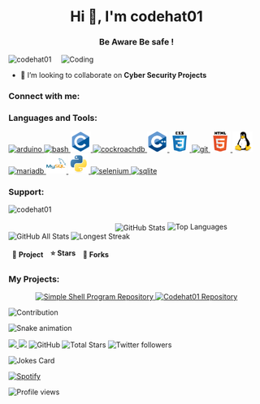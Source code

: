 <h1 align="center">Hi 👋, I'm codehat01</h1>
<h3 align="center">Be Aware Be safe !</h3>
<img align="right" alt="Coding" width="400" src="https://media.tenor.com/rePDfDWO3XoAAAAd/hacking.gif">

<p align="left"> <img src="https://komarev.com/ghpvc/?username=codehat01&label=Profile%20views&color=0e75b6&style=flat" alt="codehat01" /> </p>

- 👯 I’m looking to collaborate on **Cyber Security Projects**

<h3 align="left">Connect with me:</h3>
<p align="left">
</p>

<h3 align="left">Languages and Tools:</h3>
<p align="left"> <a href="https://www.arduino.cc/" target="_blank" rel="noreferrer"> <img src="https://cdn.worldvectorlogo.com/logos/arduino-1.svg" alt="arduino" width="40" height="40"/> </a> <a href="https://www.gnu.org/software/bash/" target="_blank" rel="noreferrer"> <img src="https://www.vectorlogo.zone/logos/gnu_bash/gnu_bash-icon.svg" alt="bash" width="40" height="40"/> </a> <a href="https://www.cprogramming.com/" target="_blank" rel="noreferrer"> <img src="https://raw.githubusercontent.com/devicons/devicon/master/icons/c/c-original.svg" alt="c" width="40" height="40"/> </a> <a href="https://www.cockroachlabs.com/product/cockroachdb/" target="_blank" rel="noreferrer"> <img src="https://cdn.worldvectorlogo.com/logos/cockroachdb.svg" alt="cockroachdb" width="40" height="40"/> </a> <a href="https://www.w3schools.com/cpp/" target="_blank" rel="noreferrer"> <img src="https://raw.githubusercontent.com/devicons/devicon/master/icons/cplusplus/cplusplus-original.svg" alt="cplusplus" width="40" height="40"/> </a> <a href="https://www.w3schools.com/css/" target="_blank" rel="noreferrer"> <img src="https://raw.githubusercontent.com/devicons/devicon/master/icons/css3/css3-original-wordmark.svg" alt="css3" width="40" height="40"/> </a> <a href="https://git-scm.com/" target="_blank" rel="noreferrer"> <img src="https://www.vectorlogo.zone/logos/git-scm/git-scm-icon.svg" alt="git" width="40" height="40"/> </a> <a href="https://www.w3.org/html/" target="_blank" rel="noreferrer"> <img src="https://raw.githubusercontent.com/devicons/devicon/master/icons/html5/html5-original-wordmark.svg" alt="html5" width="40" height="40"/> </a> <a href="https://www.linux.org/" target="_blank" rel="noreferrer"> <img src="https://raw.githubusercontent.com/devicons/devicon/master/icons/linux/linux-original.svg" alt="linux" width="40" height="40"/> </a> <a href="https://mariadb.org/" target="_blank" rel="noreferrer"> <img src="https://www.vectorlogo.zone/logos/mariadb/mariadb-icon.svg" alt="mariadb" width="40" height="40"/> </a> <a href="https://www.mysql.com/" target="_blank" rel="noreferrer"> <img src="https://raw.githubusercontent.com/devicons/devicon/master/icons/mysql/mysql-original-wordmark.svg" alt="mysql" width="40" height="40"/> </a> <a href="https://www.python.org" target="_blank" rel="noreferrer"> <img src="https://raw.githubusercontent.com/devicons/devicon/master/icons/python/python-original.svg" alt="python" width="40" height="40"/> </a> <a href="https://www.selenium.dev" target="_blank" rel="noreferrer"> <img src="https://raw.githubusercontent.com/detain/svg-logos/780f25886640cef088af994181646db2f6b1a3f8/svg/selenium-logo.svg" alt="selenium" width="40" height="40"/> </a> <a href="https://www.sqlite.org/" target="_blank" rel="noreferrer"> <img src="https://www.vectorlogo.zone/logos/sqlite/sqlite-icon.svg" alt="sqlite" width="40" height="40"/> </a> </p>

<h3 align="left">Support:</h3>
<p><a href="https://www.buymeacoffee.com/codehat01"> <img align="left" src="https://cdn.buymeacoffee.com/buttons/v2/default-yellow.png" height="50" width="210" alt="codehat01" /></a></p><br><br>

<!-- GitHub Widgets and Badges -->

<!-- GitHub stats -->
<img align="center" src="https://github-readme-stats.vercel.app/api?username=codehat01&include_all_commits=true&count_private=true&show_icons=true&line_height=20&title_color=2B5BBD&icon_color=1124BB&text_color=A1A1A1&bg_color=0,000000,130F40" alt="GitHub Stats"/>

<!-- GitHub top languages -->
<img src="https://github-readme-stats.vercel.app/api/top-langs?username=codehat01&show_icons=true&locale=en&layout=compact&theme=chartreuse-dark" alt="Top Languages"/>

<!-- GitHub All Stats -->
<img src="https://myreadme.vercel.app/api/embed/pressjump?panels=userstatistics,toprepositories,toplanguages,commitgraph" alt="GitHub All Stats"/>

<!-- Longest streak stats -->
<img src="https://github-readme-streak-stats.herokuapp.com/?user=codehat01&theme=tokyonight" alt="Longest Streak"/>

<!-- List projects -->
<table>
  <thead align="center">
    <tr border: none;>
      <td><b>📘 Project</b></td>
      <td><b>⭐ Stars</b></td>
      <td><b>🤝 Forks</b></td>
    </tr>
  </thead>
  <tbody>
    <!-- Add your projects here -->
  </tbody>
</table>
<!-- My Projects -->
<h3 align="left">My Projects:</h3>

<!-- GitHub ReadMe Cards -->
<div align="center">
  <a href="https://github.com/codehat01/simpleshellprogram">
    <img src="https://github-readme-stats.vercel.app/api/pin/?username=codehat01&repo=simpleshellprogram" alt="Simple Shell Program Repository" />
  </a>
  <a href="https://github.com/codehat01/codehat01">
    <img src="https://github-readme-stats.vercel.app/api/pin/?username=codehat01&repo=codehat01" alt="Codehat01 Repository" />
  </a>
</div>

<!-- GitHub contribution graph -->
![Contribution](https://activity-graph.herokuapp.com/graph?username=codehat01&theme=react-dark&hide_border=true&area=true)

<!-- Snake animation -->
![Snake animation](https://github.com/codehat01/github-readme/blob/output/github-contribution-snake.svg)

<!-- GitHub repository contributors -->
<a href="https://github.com/codehat01/<YOUR-REPO>/graphs/contributors">
  <img src="https://contrib.rocks/image?repo=codehat01/<YOUR-REPO>"/>
</a>

<!-- GitHub trophy -->
<img src="https://github-profile-trophy.vercel.app/?username=codehat01&theme=juicyfresh&no-bg=true" />

<!-- GitHub followers -->
<img alt="GitHub" src="https://img.shields.io/badge/dynamic/json?logo=github&label=GitHub+Followers&labelColor=282c34&color=181717&query=%24.data.totalSubs&url=https%3A%2F%2Fapi.spencerwoo.com%2Fsubstats%2F%3Fsource%3Dgithub%26queryKey%3Dcodehat01&longCache=true"/>

<!-- Total stars -->
<img src="https://img.shields.io/github/stars/codehat01?label=Stars" alt="Total Stars"/>

<!-- Twitter followers -->
<img alt="Twitter followers" title="Follow me on Twitter" src="https://img.shields.io/twitter/follow/<YOUR-TWITTER-USERNAME>?color=55960c&label=Follow&logo=twitter&logoColor=white&style=flat"/>

<!-- Random jokes -->
![Jokes Card](https://readme-jokes.vercel.app/api)

<!-- Spotify playing -->
[![Spotify](https://novatorem.bgstatic.vercel.app/api/spotify)](https://open.spotify.com/artist/6hyCmqlpgEhkMKKr65sFgI)

<!-- Social media links -->
<!-- Add your social media links here -->

<!-- Profile view count -->
<img src="https://komarev.com/ghpvc/?username=codehat01&label=Profile%20views&color=0e75b6&style=flat" alt="Profile views"/>
